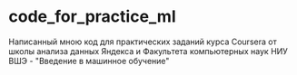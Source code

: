 # code_for_practice_ml
Написанный мною код для практических заданий курса Coursera от школы анализа данных Яндекса и Факультета компьютерных наук НИУ ВШЭ - "Введение в машинное обучение"
